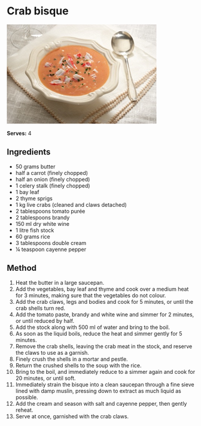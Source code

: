 # Crab bisque

![Crab bisque](resources/crab-bisque.jpg)

**Serves:** 4

## Ingredients
- 50 grams butter
- half a carrot (finely chopped)
- half an onion (finely chopped)
- 1 celery stalk (finely chopped)
- 1 bay leaf
- 2 thyme sprigs
- 1 kg live crabs (cleaned and claws detached)
- 2 tablespoons tomato purée
- 2 tablespoons brandy
- 150 ml dry white wine
- 1 litre fish stock
- 60 grams rice
- 3 tablespoons double cream
- ¼ teaspoon cayenne pepper

## Method
1. Heat the butter in a large saucepan.
1. Add the vegetables, bay leaf and thyme and cook over a medium heat for 3 minutes, making sure that the vegetables do not colour.
1. Add the crab claws, legs and bodies and cook for 5 minutes, or until the crab shells turn red.
1. Add the tomato paste, brandy and white wine and simmer for 2 minutes, or until reduced by half.
1. Add the stock along with 500 ml of water and bring to the boil.
1. As soon as the liquid boils, reduce the heat and simmer gently for 5 minutes.
1. Remove the crab shells, leaving the crab meat in the stock, and reserve the claws to use as a garnish.
1. Finely crush the shells in a mortar and pestle.
1. Return the crushed shells to the soup with the rice.
1. Bring to the boil, and immediately reduce to a simmer again and cook for 20 minutes, or until soft.
1. Immediately strain the bisque into a clean saucepan through a fine sieve lined with damp muslin, pressing down to extract as much liquid as possible.
1. Add the cream and season with salt and cayenne pepper, then gently reheat.
1. Serve at once, garnished with the crab claws.
